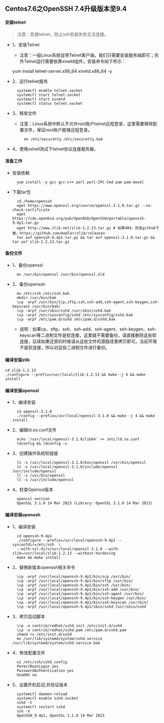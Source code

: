 ## Centos7.6之OpenSSH 7.4升级版本至9.4
#### 安装telnet
> 注意：安装telnet，防止ssh安装失败无法连接。
- 1、安装Telnet
	- 注意：一般Linux系统自带Telnet客户端，我们只需要安装服务端即可；另外Telnet运行需要依靠xinetd组件，安装命令如下所示：

	yum install telnet-server.x86_64 xinetd.x86_64 -y
- 2、运行telnet服务

		systemctl enable telnet.socket
		systemctl start telnet.socket
		systemctl start xinetd
		systemctl status telnet.socket

- 3、移除文件
	- 注意：Linux系统中默认不允许root账户telnet远程登录，这里需要移除配置文件，保证root账户能够远程登录。

			mv /etc/securetty /etc/securetty.bak
- 4、使用xshell测试下telnet协议连接服务器。
#### 准备工作
- 安装依赖

		yum install -y gcc gcc-c++ perl perl-IPC-Cmd pam pam-devel
- 下载tar包

		cd /home/openssh
		wget https://www.openssl.org/source/openssl-3.1.0.tar.gz --no-check-certificate
		wget https://cdn.openbsd.org/pub/OpenBSD/OpenSSH/portable/openssh-9.4p1.tar.gz 
		wget http://www.zlib.net/zlib-1.2.13.tar.gz # 如果404，则去github下载，https://github.com/madler/zlib/releases
		tar axf openssh-9.4p1.tar.gz && tar axf openssl-3.1.0.tar.gz && tar axf zlib-1.2.13.tar.gz
#### 备份文件
- 1、备份openssl

		mv /usr/bin/openssl /usr/bin/openssl.old
- 2、备份openssh

		mv /etc/ssh /etc/ssh.bak
		mkdir /usr/bin/bak
		\cp -arpf /usr/bin/{cp,sftp,ssh,ssh-add,ssh-agent,ssh-keygen,ssh-keyscan} /usr/bin/bak/
		\cp -arpf /usr/sbin/sshd /usr/sbin/sshd.bak
		\cp -arpf /etc/sysconfig/sshd /etc/sysconfig/sshd.bak
		\cp -arpf /etc/pam.d/sshd /etc/pam.d/sshd.bak
	- 说明：如果cp、sftp、ssh、ssh-add、ssh-agent、ssh-keygen、ssh-keyscan等二进制文件是软连接，这里就不需要备份，请直接删除这些软连接，后续如果还原的时候请从这些文件的源路径里拷贝即可。当前环境不是软连接，所以对这些二进制文件进行备份。
#### 编译安装zlib

	cd zlib-1.2.13
	./configure --prefix=/usr/local/zlib-1.2.13 && make -j 4 && make install
#### 编译安装openssl
- 1、编译安装

		cd openssl-3.1.0
		./config --prefix=/usr/local/openssl-3.1.0 && make -j 4 && make install
- 2、编辑ld.so.conf文件

		echo '/usr/local/openssl-3.1.0/lib64' >> /etc/ld.so.conf
		ldconfig && ldconfig -v
- 3、创建操作系统软链接

		ln -s /usr/local/openssl-3.1.0/bin/openssl /usr/bin/openssl
		ln -s /usr/local/openssl-3.1.0/include/openssl /usr/include/openssl
		ll -s /usr/bin/openssl
		ll -s /usr/include/openssl
- 4、检查Openssl版本

		openssl version
		OpenSSL 3.1.0 14 Mar 2023 (Library: OpenSSL 3.1.0 14 Mar 2023)
#### 编译安装openssh
- 1、编译安装

		cd openssh-9.4p1
		./configure --prefix=/usr/local/openssh-9.4p1 --sysconfdir=/etc/ssh  \
		--with-ssl-dir=/usr/local/openssl-3.1.0 --with-zlib=/usr/local/zlib-1.2.13 --without-hardening 
		make && make install
- 2、替换新版本openssh相关命令
		
		\cp -arpf /usr/local/openssh-9.4p1/bin/scp /usr/bin/
		\cp -arpf /usr/local/openssh-9.4p1/bin/sftp /usr/bin/
		\cp -arpf /usr/local/openssh-9.4p1/bin/ssh /usr/bin/
		\cp -arpf /usr/local/openssh-9.4p1/bin/ssh-add /usr/bin/
		\cp -arpf /usr/local/openssh-9.4p1/bin/ssh-agent /usr/bin/
		\cp -arpf /usr/local/openssh-9.4p1/bin/ssh-keygen /usr/bin/
		\cp -arpf /usr/local/openssh-9.4p1/bin/ssh-keyscan /usr/bin/
		\cp -arpf /usr/local/openssh-9.4p1/sbin/sshd /usr/sbin/sshd
- 3、拷贝启动脚本

		\cp -a contrib/redhat/sshd.init /etc/init.d/sshd
		\cp -a contrib/redhat/sshd.pam /etc/pam.d/sshd.pam
		chmod +x /etc/init.d/sshd
		mv /usr/lib/systemd/system/sshd.service /usr/lib/systemd/system/sshd.service.bak
- 4、修改配置文件

		vi /etc/ssh/sshd_config
		PermitRootLogin yes
		PasswordAuthentication yes
		UseDNS no
- 5、设置开机启动,并验证版本

		systemctl daemon-reload
		systemctl enable sshd.socket
		sshd -t
		systemctl restart sshd
		ssh -V
		OpenSSH_9.4p1, OpenSSL 3.1.0 14 Mar 2023
